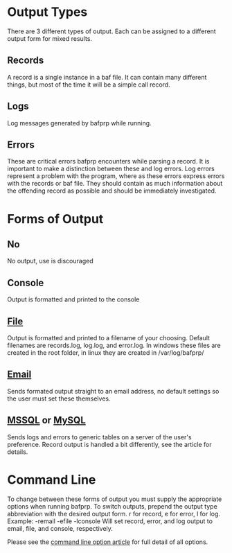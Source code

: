 # Output Types #

There are 3 different types of output.  Each can be assigned to a different output form for mixed results.

## Records ##
A record is a single instance in a baf file.  It can contain many different things, but most of the time it will be a simple call record.

## Logs ##
Log messages generated by bafprp while running.

## Errors ##
These are critical errors bafprp encounters while parsing a record.  It is important to make a distinction between these and log errors.  Log errors represent a problem with the program, where as these errors express errors with the records or baf file.  They should contain as much information about the offending record as possible and should be immediately investigated.

# Forms of Output #

## No ##
No output, use is discouraged

## Console ##
Output is formatted and printed to the console

## [File](File.md) ##
Output is formatted and printed to a filename of your choosing.  Default filenames are records.log, log.log, and error.log.  In windows these files are created in the root folder, in linux they are created in /var/log/bafprp/

## [Email](Email.md) ##
Sends formated output straight to an email address, no default settings so the user must set these themselves.

## [MSSQL](MSSQL.md) or [MySQL](MySQL.md) ##
Sends logs and errors to generic tables on a server of the user's preference.  Record output is handled a bit differently, see the article for details.


# Command Line #

To change between these forms of output you must supply the appropriate options when running bafprp.
To switch outputs, prepend the output type abbreviation with the desired output form.  r for record, e for error, l for log.
Example:
-remail -efile -lconsole
Will set record, error, and log output to email, file, and console, respectively.

Please see the [command line option article](CommandLineOptions.md) for full detail of all options.